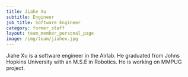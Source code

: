 ```yaml
---
title: Jiahe Xu
subtitle: Engineer
job_title: Software Engineer
category: former_staff
layout: team_member_personal_page
image: /img/team/jiahex.jpg
---
```


Jiahe Xu is a software engineer in the Airlab. He graduated from Johns Hopkins University with an M.S.E in Robotics. He is working on MMPUG project.

